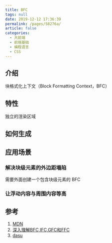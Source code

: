 ```yaml
---
title: BFC
tags: null
date: 2019-12-12 17:36:39
permalink: /pages/58276a/
article: false
categories: 
  - 大前端
  - 前端基础
  - 编程语言
  - CSS
---
```


## 介绍

块格式化上下文（Block Formatting Context，BFC）

## 特性

独立的渲染区域

## 如何生成

## 应用场景

### 解决块级元素的外边距塌陷

需要外面创建一个包含块级元素的 BFC 

### 让浮动内容与周围内容等高

## 参考

1. [MDN](https://developer.mozilla.org/zh-CN/docs/Web/Guide/CSS/Block_formatting_context)
2. [深入理解BFC,IFC,GFC和FFC](https://zhanghao-web.github.io/2018/07/23/CSS3/%E6%B7%B1%E5%85%A5%E7%90%86%E8%A7%A3BFC-IFC-GFC%E5%92%8CFFC/)
3. [dasu](https://github.com/woshidasusu/Doc/blob/master/%E9%9D%A2%E8%AF%95%E9%A2%98/CSS/%E4%BB%8B%E7%BB%8D%E4%B8%8BBFC%E5%8F%8A%E5%85%B6%E5%BA%94%E7%94%A8.md)